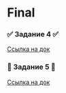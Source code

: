 # Final

### ✅ Задание 4 ✅

<a href="https://docs.google.com/document/d/1b_pyrn35F3rZn06mOmY8bg5IhVCYeZzr82tVvqkwm7s/edit?usp=sharing">Ссылка на док</a>

### 📜 Задание 5 📜

<a href="https://docs.google.com/spreadsheets/d/1qSk80iYWdIXL0wnwlY_4U8FNpKgMwxGU3ZDJ7wnOCII/edit?usp=sharing">Ссылка на док</a>
